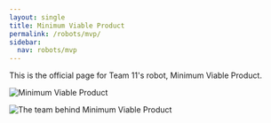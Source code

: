 ```yaml
---
layout: single
title: Minimum Viable Product
permalink: /robots/mvp/
sidebar:
  nav: robots/mvp
---
```


This is the official page for Team 11's robot, Minimum Viable Product.

![Minimum Viable Product][front left view]

![The team behind Minimum Viable Product][team picture]

[team picture]: /assets/images/robots/mvp/DSC_0156.JPG
[front left view]: /assets/images/robots/mvp/DSC_0175.JPG
